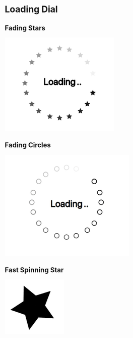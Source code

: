 # Loading Dial 

  ## Fading Stars

  ![fading-stars-loading-dial](demo/spinny-loading-dial.gif)


  ## Fading Circles
  
  ![fading-circles-loading-dial](demo/spinny-fading-circles.gif)


  ## Fast Spinning Star
  
  ![fast-spinning-star-loading-dial](demo/fast-spinning-star.gif)
